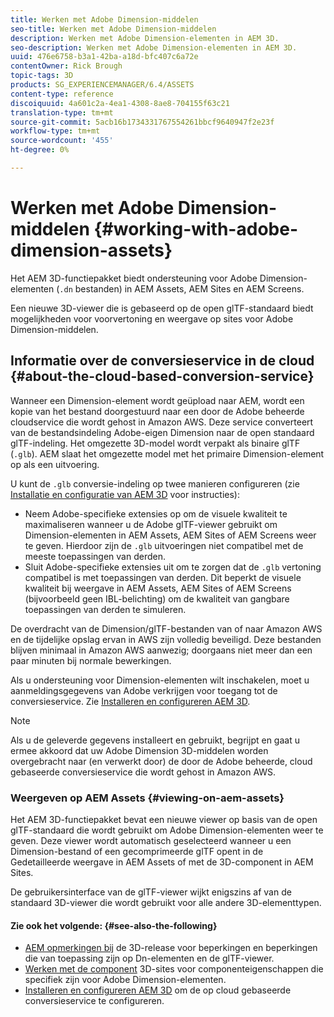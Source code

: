 ```yaml
---
title: Werken met Adobe Dimension-middelen
seo-title: Werken met Adobe Dimension-middelen
description: Werken met Adobe Dimension-elementen in AEM 3D.
seo-description: Werken met Adobe Dimension-elementen in AEM 3D.
uuid: 476e6758-b3a1-42ba-a18d-bfc407c6a72e
contentOwner: Rick Brough
topic-tags: 3D
products: SG_EXPERIENCEMANAGER/6.4/ASSETS
content-type: reference
discoiquuid: 4a601c2a-4ea1-4308-8ae8-704155f63c21
translation-type: tm+mt
source-git-commit: 5acb16b1734331767554261bbcf9640947f2e23f
workflow-type: tm+mt
source-wordcount: '455'
ht-degree: 0%

---
```



# Werken met Adobe Dimension-middelen {#working-with-adobe-dimension-assets}

Het AEM 3D-functiepakket biedt ondersteuning voor Adobe Dimension-elementen (`.dn` bestanden) in AEM Assets, AEM Sites en AEM Screens.

Een nieuwe 3D-viewer die is gebaseerd op de open glTF-standaard biedt mogelijkheden voor voorvertoning en weergave op sites voor Adobe Dimension-middelen.

## Informatie over de conversieservice in de cloud {#about-the-cloud-based-conversion-service}

Wanneer een Dimension-element wordt geüpload naar AEM, wordt een kopie van het bestand doorgestuurd naar een door de Adobe beheerde cloudservice die wordt gehost in Amazon AWS. Deze service converteert van de bestandsindeling Adobe-eigen Dimension naar de open standaard glTF-indeling. Het omgezette 3D-model wordt verpakt als binaire glTF (`.glb`). AEM slaat het omgezette model met het primaire Dimension-element op als een uitvoering.

U kunt de `.glb` conversie-indeling op twee manieren configureren (zie [Installatie en configuratie van AEM 3D](install-config-3d.md) voor instructies):

* Neem Adobe-specifieke extensies op om de visuele kwaliteit te maximaliseren wanneer u de Adobe glTF-viewer gebruikt om Dimension-elementen in AEM Assets, AEM Sites of AEM Screens weer te geven. Hierdoor zijn de `.glb` uitvoeringen niet compatibel met de meeste toepassingen van derden.
* Sluit Adobe-specifieke extensies uit om te zorgen dat de `.glb` vertoning compatibel is met toepassingen van derden. Dit beperkt de visuele kwaliteit bij weergave in AEM Assets, AEM Sites of AEM Screens (bijvoorbeeld geen IBL-belichting) om de kwaliteit van gangbare toepassingen van derden te simuleren.

De overdracht van de Dimension/glTF-bestanden van of naar Amazon AWS en de tijdelijke opslag ervan in AWS zijn volledig beveiligd. Deze bestanden blijven minimaal in Amazon AWS aanwezig; doorgaans niet meer dan een paar minuten bij normale bewerkingen.

Als u ondersteuning voor Dimension-elementen wilt inschakelen, moet u aanmeldingsgegevens van Adobe verkrijgen voor toegang tot de conversieservice. Zie [Installeren en configureren AEM 3D](install-config-3d.md).

>[!NOTE]
>
>Als u de geleverde gegevens installeert en gebruikt, begrijpt en gaat u ermee akkoord dat uw Adobe Dimension 3D-middelen worden overgebracht naar (en verwerkt door) de door de Adobe beheerde, cloud gebaseerde conversieservice die wordt gehost in Amazon AWS.

### Weergeven op AEM Assets {#viewing-on-aem-assets}

Het AEM 3D-functiepakket bevat een nieuwe viewer op basis van de open glTF-standaard die wordt gebruikt om Adobe Dimension-elementen weer te geven. Deze viewer wordt automatisch geselecteerd wanneer u een Dimension-bestand of een gecomprimeerde glTF opent in de Gedetailleerde weergave in AEM Assets of met de 3D-component in AEM Sites.

De gebruikersinterface van de glTF-viewer wijkt enigszins af van de standaard 3D-viewer die wordt gebruikt voor alle andere 3D-elementtypen.

#### Zie ook het volgende: {#see-also-the-following}

* [AEM opmerkingen bij](/help/release-notes/aem3d-release-notes.md) de 3D-release voor beperkingen en beperkingen die van toepassing zijn op Dn-elementen en de glTF-viewer.
* [Werken met de component](using-the-3d-sites-component.md) 3D-sites voor componenteigenschappen die specifiek zijn voor Adobe Dimension-elementen.
* [Installeren en configureren AEM 3D](install-config-3d.md) om de op cloud gebaseerde conversieservice te configureren.

